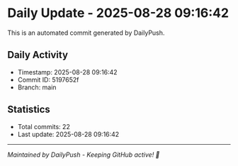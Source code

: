 # Daily Update - 2025-08-28 09:16:42

This is an automated commit generated by DailyPush.

## Daily Activity
- Timestamp: 2025-08-28 09:16:42
- Commit ID: 5197652f
- Branch: main

## Statistics
- Total commits: 22
- Last update: 2025-08-28 09:16:42

---
*Maintained by DailyPush - Keeping GitHub active! 🚀*
